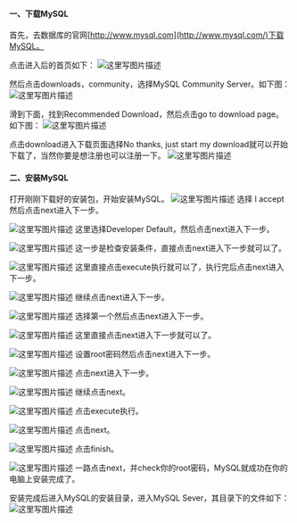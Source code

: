 #### **一、下载MySQL**

首先，去数据库的官网[http://www.mysql.com](http://www.mysql.com/)下载MySQL。

点击进入后的首页如下： 
![这里写图片描述](https://img-blog.csdn.net/20171213123922550?watermark/2/text/aHR0cDovL2Jsb2cuY3Nkbi5uZXQvdGhlTG9zdExhbWI=/font/5a6L5L2T/fontsize/400/fill/I0JBQkFCMA==/dissolve/70/gravity/SouthEast)

然后点击downloads，community，选择MySQL Community Server。如下图： 
![这里写图片描述](https://img-blog.csdn.net/20171213124336011?watermark/2/text/aHR0cDovL2Jsb2cuY3Nkbi5uZXQvdGhlTG9zdExhbWI=/font/5a6L5L2T/fontsize/400/fill/I0JBQkFCMA==/dissolve/70/gravity/SouthEast)

滑到下面，找到Recommended Download，然后点击go to download page。如下图： 
![这里写图片描述](https://img-blog.csdn.net/20171213125059333?watermark/2/text/aHR0cDovL2Jsb2cuY3Nkbi5uZXQvdGhlTG9zdExhbWI=/font/5a6L5L2T/fontsize/400/fill/I0JBQkFCMA==/dissolve/70/gravity/SouthEast)

点击download进入下载页面选择No thanks, just start my download就可以开始下载了，当然你要是想注册也可以注册一下。 
![**这里写图片描述**](https://img-blog.csdn.net/20171213125439966?watermark/2/text/aHR0cDovL2Jsb2cuY3Nkbi5uZXQvdGhlTG9zdExhbWI=/font/5a6L5L2T/fontsize/400/fill/I0JBQkFCMA==/dissolve/70/gravity/SouthEast)

#### **二、安装MySQL**

打开刚刚下载好的安装包，开始安装MySQL。 
![这里写图片描述](https://img-blog.csdn.net/20171213125723838?watermark/2/text/aHR0cDovL2Jsb2cuY3Nkbi5uZXQvdGhlTG9zdExhbWI=/font/5a6L5L2T/fontsize/400/fill/I0JBQkFCMA==/dissolve/70/gravity/SouthEast) 
选择 I accept 然后点击next进入下一步。

![这里写图片描述](https://img-blog.csdn.net/20171213125920476?watermark/2/text/aHR0cDovL2Jsb2cuY3Nkbi5uZXQvdGhlTG9zdExhbWI=/font/5a6L5L2T/fontsize/400/fill/I0JBQkFCMA==/dissolve/70/gravity/SouthEast) 
这里选择Developer Default，然后点击next进入下一步。

![这里写图片描述](https://img-blog.csdn.net/20171213130451620?watermark/2/text/aHR0cDovL2Jsb2cuY3Nkbi5uZXQvdGhlTG9zdExhbWI=/font/5a6L5L2T/fontsize/400/fill/I0JBQkFCMA==/dissolve/70/gravity/SouthEast) 
这一步是检查安装条件，直接点击next进入下一步就可以了。

![这里写图片描述](https://img-blog.csdn.net/20171213130717925?watermark/2/text/aHR0cDovL2Jsb2cuY3Nkbi5uZXQvdGhlTG9zdExhbWI=/font/5a6L5L2T/fontsize/400/fill/I0JBQkFCMA==/dissolve/70/gravity/SouthEast) 
这里直接点击execute执行就可以了，执行完后点击next进入下一步。

![这里写图片描述](https://img-blog.csdn.net/20171213131149814?watermark/2/text/aHR0cDovL2Jsb2cuY3Nkbi5uZXQvdGhlTG9zdExhbWI=/font/5a6L5L2T/fontsize/400/fill/I0JBQkFCMA==/dissolve/70/gravity/SouthEast) 
继续点击next进入下一步。

![这里写图片描述](https://img-blog.csdn.net/20171213131453183?watermark/2/text/aHR0cDovL2Jsb2cuY3Nkbi5uZXQvdGhlTG9zdExhbWI=/font/5a6L5L2T/fontsize/400/fill/I0JBQkFCMA==/dissolve/70/gravity/SouthEast) 
选择第一个然后点击next进入下一步。

![这里写图片描述](https://img-blog.csdn.net/20171213131549304?watermark/2/text/aHR0cDovL2Jsb2cuY3Nkbi5uZXQvdGhlTG9zdExhbWI=/font/5a6L5L2T/fontsize/400/fill/I0JBQkFCMA==/dissolve/70/gravity/SouthEast) 
这里直接点击next进入下一步就可以了。

![这里写图片描述](https://img-blog.csdn.net/20171213131728298?watermark/2/text/aHR0cDovL2Jsb2cuY3Nkbi5uZXQvdGhlTG9zdExhbWI=/font/5a6L5L2T/fontsize/400/fill/I0JBQkFCMA==/dissolve/70/gravity/SouthEast) 
设置root密码然后点击next进入下一步。

![这里写图片描述](https://img-blog.csdn.net/20171213131908384?watermark/2/text/aHR0cDovL2Jsb2cuY3Nkbi5uZXQvdGhlTG9zdExhbWI=/font/5a6L5L2T/fontsize/400/fill/I0JBQkFCMA==/dissolve/70/gravity/SouthEast) 
点击next进入下一步。

![这里写图片描述](https://img-blog.csdn.net/20171213132157151?watermark/2/text/aHR0cDovL2Jsb2cuY3Nkbi5uZXQvdGhlTG9zdExhbWI=/font/5a6L5L2T/fontsize/400/fill/I0JBQkFCMA==/dissolve/70/gravity/SouthEast) 
继续点击next。

![这里写图片描述](https://img-blog.csdn.net/20171213132311477?watermark/2/text/aHR0cDovL2Jsb2cuY3Nkbi5uZXQvdGhlTG9zdExhbWI=/font/5a6L5L2T/fontsize/400/fill/I0JBQkFCMA==/dissolve/70/gravity/SouthEast) 
点击execute执行。

![这里写图片描述](https://img-blog.csdn.net/20171213132410563?watermark/2/text/aHR0cDovL2Jsb2cuY3Nkbi5uZXQvdGhlTG9zdExhbWI=/font/5a6L5L2T/fontsize/400/fill/I0JBQkFCMA==/dissolve/70/gravity/SouthEast) 
点击next。

![这里写图片描述](https://img-blog.csdn.net/20171213132505234?watermark/2/text/aHR0cDovL2Jsb2cuY3Nkbi5uZXQvdGhlTG9zdExhbWI=/font/5a6L5L2T/fontsize/400/fill/I0JBQkFCMA==/dissolve/70/gravity/SouthEast) 
点击finish。

![这里写图片描述](https://img-blog.csdn.net/20171213132556462?watermark/2/text/aHR0cDovL2Jsb2cuY3Nkbi5uZXQvdGhlTG9zdExhbWI=/font/5a6L5L2T/fontsize/400/fill/I0JBQkFCMA==/dissolve/70/gravity/SouthEast) 
一路点击next，并check你的root密码，MySQL就成功在你的电脑上安装完成了。

安装完成后进入MySQL的安装目录，进入MySQL Sever，其目录下的文件如下： 
![这里写图片描述](https://img-blog.csdn.net/20171213163932495?watermark/2/text/aHR0cDovL2Jsb2cuY3Nkbi5uZXQvdGhlTG9zdExhbWI=/font/5a6L5L2T/fontsize/400/fill/I0JBQkFCMA==/dissolve/70/gravity/SouthEast)